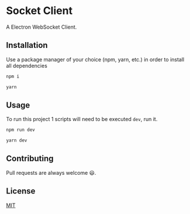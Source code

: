 # Socket Client
A Electron WebSocket Client.

## Installation

Use a package manager of your choice (npm, yarn, etc.) in order to install all dependencies

```bash
npm i
```

```bash
yarn
```

## Usage
To run this project 1 scripts will need to be executed `dev`, run it.

```bash
npm run dev
```
```bash
yarn dev
```



## Contributing

Pull requests are always welcome 😃.

## License

[MIT](https://github.com/MateusSoares895/socket.client/blob/master/README.md)
